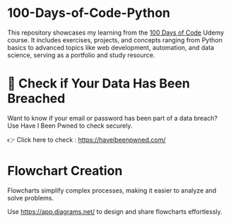 # 100-Days-of-Code-Python
This repository showcases my learning from the <a href="https://www.udemy.com/course/100-days-of-code/?couponCode=KEEPLEARNING" target="_blank">100 Days of Code</a> Udemy course. It includes exercises, projects, and concepts ranging from Python basics to advanced topics like web development, automation, and data science, serving as a portfolio and study resource.


# 🔗 Check if Your Data Has Been Breached
Want to know if your email or password has been part of a data breach? Use Have I Been Pwned to check securely.

👉 Click here to check : https://haveibeenpwned.com/

# Flowchart Creation
Flowcharts simplify complex processes, making it easier to analyze and solve problems. 

Use https://app.diagrams.net/ to design and share flowcharts effortlessly.
